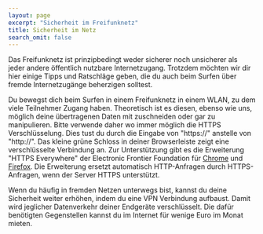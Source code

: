 ```yaml
---
layout: page
excerpt: "Sicherheit im Freifunknetz"
title: Sicherheit im Netz
search_omit: false
---
```


Das Freifunknetz ist prinzipbedingt weder sicherer noch unsicherer als jeder andere öffentlich nutzbare Internetzugang. Trotzdem möchten wir dir hier einige Tipps und Ratschläge geben, die du auch beim Surfen über fremde Internetzugänge beherzigen solltest.

Du bewegst dich beim Surfen in einem Freifunknetz in einem WLAN, zu dem viele Teilnehmer Zugang haben. Theoretisch ist es diesen, ebenso wie uns, möglich deine übertragenen Daten mit zuschneiden oder gar zu manipulieren. Bitte verwende daher wo immer möglich die HTTPS Verschlüsselung. Dies tust du durch die Eingabe von "https://" anstelle von "http://". Das kleine grüne Schloss in deiner Browserleiste zeigt eine verschlüsselte Verbindung an. Zur Unterstützung gibt es die Erweiterung "HTTPS Everywhere" der Electronic Frontier Foundation für [Chrome](https://chrome.google.com/webstore/detail/https-everywhere/gcbommkclmclpchllfjekcdonpmejbdp) und [Firefox](https://addons.mozilla.org/de-DE/firefox/addon/https-everywhere/). Die Erweiterung  ersetzt automatisch HTTP-Anfragen durch HTTPS-Anfragen, wenn der Server HTTPS unterstützt.

Wenn du häufig in fremden Netzen unterwegs bist, kannst du deine Sicherheit weiter erhöhen, indem du eine VPN Verbindung aufbaust. Damit wird jeglicher Datenverkehr deiner Endgeräte verschlüsselt. Die dafür benötigten Gegenstellen kannst du im Internet für wenige Euro im Monat mieten.







